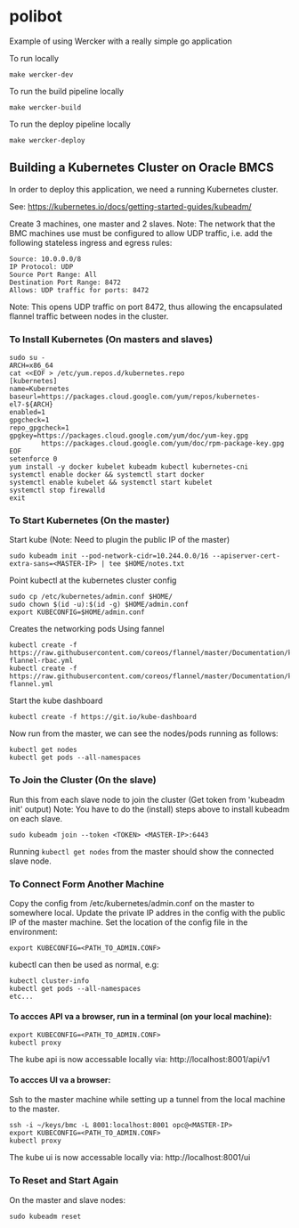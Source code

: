 # polibot
Example of using Wercker with a really simple go application

To run locally

```
make wercker-dev
```

To run the build pipeline locally

```
make wercker-build
```

To run the deploy pipeline locally

```
make wercker-deploy
```

## Building a Kubernetes Cluster on Oracle BMCS

In order to deploy this application, we need a running Kubernetes cluster.

See: https://kubernetes.io/docs/getting-started-guides/kubeadm/

Create 3 machines, one master and 2 slaves. Note: The network that the BMC machines use must be configured to allow UDP traffic, i.e. add the following stateless ingress and egress rules:

```
Source: 10.0.0.0/8
IP Protocol: UDP 
Source Port Range: All	 
Destination Port Range: 8472  
Allows: UDP traffic for ports: 8472
```

Note: This opens UDP traffic on port 8472, thus allowing the encapsulated
flannel traffic between nodes in the cluster. 

### To Install Kubernetes (On masters and slaves)

```
sudo su -
ARCH=x86_64
cat <<EOF > /etc/yum.repos.d/kubernetes.repo
[kubernetes]
name=Kubernetes
baseurl=https://packages.cloud.google.com/yum/repos/kubernetes-el7-${ARCH}
enabled=1
gpgcheck=1
repo_gpgcheck=1
gpgkey=https://packages.cloud.google.com/yum/doc/yum-key.gpg
        https://packages.cloud.google.com/yum/doc/rpm-package-key.gpg
EOF
setenforce 0
yum install -y docker kubelet kubeadm kubectl kubernetes-cni
systemctl enable docker && systemctl start docker
systemctl enable kubelet && systemctl start kubelet
systemctl stop firewalld
exit
```

### To Start Kubernetes (On the master)

Start kube (Note: Need to plugin the public IP of the master)

```
sudo kubeadm init --pod-network-cidr=10.244.0.0/16 --apiserver-cert-extra-sans=<MASTER-IP> | tee $HOME/notes.txt
```

Point kubectl at the kubernetes cluster config  

```
sudo cp /etc/kubernetes/admin.conf $HOME/
sudo chown $(id -u):$(id -g) $HOME/admin.conf
export KUBECONFIG=$HOME/admin.conf
```

Creates the networking pods Using fannel

```
kubectl create -f https://raw.githubusercontent.com/coreos/flannel/master/Documentation/kube-flannel-rbac.yml
kubectl create -f https://raw.githubusercontent.com/coreos/flannel/master/Documentation/kube-flannel.yml
```

Start the kube dashboard

```
kubectl create -f https://git.io/kube-dashboard
```

Now run from the master, we can see the nodes/pods running as follows:

```
kubectl get nodes
kubectl get pods --all-namespaces
```

### To Join the Cluster (On the slave)

Run this from each slave node to join the cluster (Get token from 'kubeadm init' output)
Note: You have to do the (install) steps above to install kubeadm on each slave.

```
sudo kubeadm join --token <TOKEN> <MASTER-IP>:6443 
```

Running ```kubectl get nodes``` from the master should show the connected slave node.


### To Connect Form Another Machine

Copy the config from /etc/kubernetes/admin.conf on the master to somewhere local.
Update the private IP addres in the config with the public IP of the master machine.
Set the location of the config file in the environment:

```
export KUBECONFIG=<PATH_TO_ADMIN.CONF>
```

kubectl can then be used as normal, e.g:

```
kubectl cluster-info
kubectl get pods --all-namespaces
etc...
```

#### To accces API va a browser, run in a terminal (on your local machine):

```
export KUBECONFIG=<PATH_TO_ADMIN.CONF>
kubectl proxy
```

The kube api is now accessable locally via: http://localhost:8001/api/v1

#### To accces UI va a browser:
Ssh to the master machine while setting up a tunnel from the local machine to the master.

```
ssh -i ~/keys/bmc -L 8001:localhost:8001 opc@<MASTER-IP>
export KUBECONFIG=<PATH_TO_ADMIN.CONF>
kubectl proxy
```

The kube ui is now accessable locally via: http://localhost:8001/ui

### To Reset and Start Again

On the master and slave nodes:

```
sudo kubeadm reset
```
